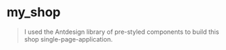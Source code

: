 # my_shop
> I used the Antdesign library of pre-styled components to build this shop single-page-application.
